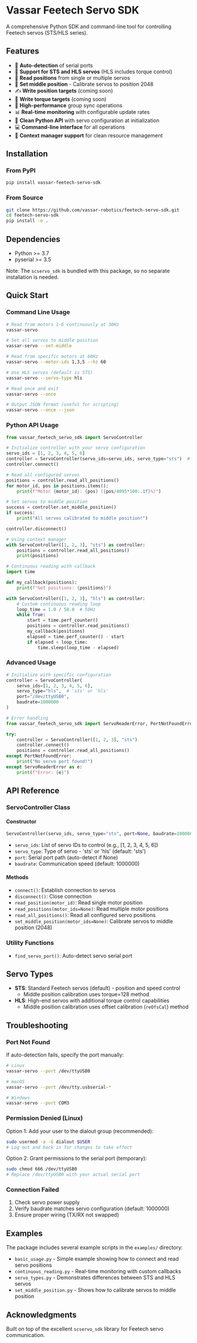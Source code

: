 # Vassar Feetech Servo SDK

A comprehensive Python SDK and command-line tool for controlling Feetech servos (STS/HLS series).

## Features

- 🔌 **Auto-detection** of serial ports
- 🎯 **Support for STS and HLS servos** (HLS includes torque control)
- 📖 **Read positions** from single or multiple servos  
- 🎯 **Set middle position** - Calibrate servos to position 2048
- ✍️ **Write position targets** (coming soon)
- 💪 **Write torque targets** (coming soon)
- 🚀 **High-performance** group sync operations
- 📊 **Real-time monitoring** with configurable update rates
- 🐍 **Clean Python API** with servo configuration at initialization
- 💻 **Command-line interface** for all operations
- 🔧 **Context manager support** for clean resource management

## Installation

### From PyPI

```bash
pip install vassar-feetech-servo-sdk
```

### From Source

```bash
git clone https://github.com/vassar-robotics/feetech-servo-sdk.git
cd feetech-servo-sdk
pip install -e .
```

## Dependencies

- Python >= 3.7
- pyserial >= 3.5

Note: The `scservo_sdk` is bundled with this package, so no separate installation is needed.

## Quick Start

### Command Line Usage

```bash
# Read from motors 1-6 continuously at 30Hz
vassar-servo

# Set all servos to middle position
vassar-servo --set-middle

# Read from specific motors at 60Hz
vassar-servo --motor-ids 1,3,5 --hz 60

# Use HLS servos (default is STS)
vassar-servo --servo-type hls

# Read once and exit
vassar-servo --once

# Output JSON format (useful for scripting)
vassar-servo --once --json
```

### Python API Usage

```python
from vassar_feetech_servo_sdk import ServoController

# Initialize controller with your servo configuration
servo_ids = [1, 2, 3, 4, 5, 6]
controller = ServoController(servo_ids=servo_ids, servo_type="sts")  # or "hls"
controller.connect()

# Read all configured servos
positions = controller.read_all_positions()
for motor_id, pos in positions.items():
    print(f"Motor {motor_id}: {pos} ({pos/4095*100:.1f}%)")

# Set servos to middle position
success = controller.set_middle_position()
if success:
    print("All servos calibrated to middle position!")

controller.disconnect()

# Using context manager
with ServoController([1, 2, 3], "sts") as controller:
    positions = controller.read_all_positions()
    print(positions)

# Continuous reading with callback
import time

def my_callback(positions):
    print(f"Got positions: {positions}")

with ServoController([1, 2, 3], "hls") as controller:
    # Custom continuous reading loop
    loop_time = 1.0 / 50.0  # 50Hz
    while True:
        start = time.perf_counter()
        positions = controller.read_positions()
        my_callback(positions)
        elapsed = time.perf_counter() - start
        if elapsed < loop_time:
            time.sleep(loop_time - elapsed)
```

### Advanced Usage

```python
# Initialize with specific configuration
controller = ServoController(
    servo_ids=[1, 2, 3, 4, 5, 6],
    servo_type="hls",  # 'sts' or 'hls'
    port="/dev/ttyUSB0",
    baudrate=1000000
)

# Error handling
from vassar_feetech_servo_sdk import ServoReaderError, PortNotFoundError

try:
    controller = ServoController([1, 2, 3], "sts")
    controller.connect()
    positions = controller.read_all_positions()
except PortNotFoundError:
    print("No servo port found!")
except ServoReaderError as e:
    print(f"Error: {e}")
```

## API Reference

### ServoController Class

#### Constructor

```python
ServoController(servo_ids, servo_type="sts", port=None, baudrate=1000000)
```

- `servo_ids`: List of servo IDs to control (e.g., [1, 2, 3, 4, 5, 6])
- `servo_type`: Type of servo - 'sts' or 'hls' (default: 'sts')
- `port`: Serial port path (auto-detect if None)
- `baudrate`: Communication speed (default: 1000000)

#### Methods

- `connect()`: Establish connection to servos
- `disconnect()`: Close connection
- `read_position(motor_id)`: Read single motor position
- `read_positions(motor_ids=None)`: Read multiple motor positions
- `read_all_positions()`: Read all configured servo positions
- `set_middle_position(motor_ids=None)`: Calibrate servos to middle position (2048)

### Utility Functions

- `find_servo_port()`: Auto-detect servo serial port

## Servo Types

- **STS**: Standard Feetech servos (default) - position and speed control
  - Middle position calibration uses torque=128 method
- **HLS**: High-end servos with additional torque control capabilities
  - Middle position calibration uses offset calibration (`reOfsCal`) method

## Troubleshooting

### Port Not Found

If auto-detection fails, specify the port manually:

```bash
# Linux
vassar-servo --port /dev/ttyUSB0

# macOS
vassar-servo --port /dev/tty.usbserial-*

# Windows
vassar-servo --port COM3
```

### Permission Denied (Linux)

Option 1: Add your user to the dialout group (recommended):

```bash
sudo usermod -a -G dialout $USER
# Log out and back in for changes to take effect
```

Option 2: Grant permissions to the serial port (temporary):

```bash
sudo chmod 666 /dev/ttyUSB0
# Replace /dev/ttyUSB0 with your actual serial port
```

### Connection Failed

1. Check servo power supply
2. Verify baudrate matches servo configuration (default: 1000000)
3. Ensure proper wiring (TX/RX not swapped)

## Examples

The package includes several example scripts in the `examples/` directory:

- `basic_usage.py` - Simple example showing how to connect and read servo positions
- `continuous_reading.py` - Real-time monitoring with custom callbacks
- `servo_types.py` - Demonstrates differences between STS and HLS servos
- `set_middle_position.py` - Shows how to calibrate servos to middle position

## Acknowledgments

Built on top of the excellent `scservo_sdk` library for Feetech servo communication.